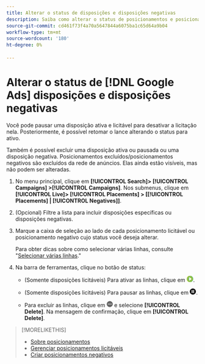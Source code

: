 ```yaml
---
title: Alterar o status de disposições e disposições negativas
description: Saiba como alterar o status de posicionamentos e posicionamentos negativos para [!DNL Google Ads].
source-git-commit: cd461f73f4a70a5647844a6075ba1c65d64a9b04
workflow-type: tm+mt
source-wordcount: '180'
ht-degree: 0%

---
```


# Alterar o status de [!DNL Google Ads] disposições e disposições negativas

Você pode pausar uma disposição ativa e licitável para desativar a licitação nela. Posteriormente, é possível retomar o lance alterando o status para ativo.

Também é possível excluir uma disposição ativa ou pausada ou uma disposição negativa. Posicionamentos excluídos/posicionamentos negativos são excluídos da rede de anúncios. Elas ainda estão visíveis, mas não podem ser alteradas.

1. No menu principal, clique em **[!UICONTROL Search]> [!UICONTROL Campaigns] >[!UICONTROL Campaigns]**. Nos submenus, clique em **[!UICONTROL Live]> [!UICONTROL Placements] > \[[!UICONTROL Placements] \| [!UICONTROL Negatives]\]**.

1. (Opcional) Filtre a lista para incluir disposições específicas ou disposições negativas.

1. Marque a caixa de seleção ao lado de cada posicionamento licitável ou posicionamento negativo cujo status você deseja alterar.

   Para obter dicas sobre como selecionar várias linhas, consulte &quot;[Selecionar várias linhas](/help/search-social-commerce/common-tasks/navigation-editing-selection/multiple-rows-select.md).&quot;

1. Na barra de ferramentas, clique no botão de status:

   * (Somente disposições licitáveis) Para ativar as linhas, clique em ![Ativar](/help/search-social-commerce/assets/activate.png "Ativar").

   * (Somente disposições licitáveis) Para pausar as linhas, clique em ![Pausar](/help/search-social-commerce/assets/pause.png "Pausar").

   * Para excluir as linhas, clique em ![Mais](/help/search-social-commerce/assets/more.png "Mais") e selecione **[!UICONTROL Delete]**. Na mensagem de confirmação, clique em **[!UICONTROL Delete]**.

>[!MORELIKETHIS]
>
>* [Sobre posicionamentos](placement-about.md)
>* [Gerenciar posicionamentos licitáveis](placement-manage.md)
>* [Criar posicionamentos negativos](placement-negative-create.md)

